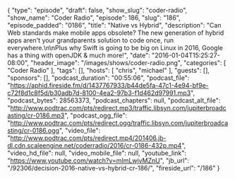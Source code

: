 {
  "type": "episode",
  "draft": false,
  "show_slug": "coder-radio",
  "show_name": "Coder Radio",
  "episode": 186,
  "slug": "186",
  "episode_padded": "0186",
  "title": "Native vs Hybrid",
  "description": "Can Web standards make mobile apps obsolete? The new generation of hybrid apps aren't your grandparents solution to code once, run everywhere.\n\nPlus why Swift is going to be big on Linux in 2016, Google has a thing with openJDK & much more!",
  "date": "2016-01-04T15:25:27-08:00",
  "header_image": "/images/shows/coder-radio.png",
  "categories": [
    "Coder Radio"
  ],
  "tags": [],
  "hosts": [
    "chris",
    "michael"
  ],
  "guests": [],
  "sponsors": [],
  "podcast_duration": "00:55:06",
  "podcast_file": "https://aphid.fireside.fm/d/1437767933/b44de5fa-47c1-4e94-bf9e-c72f8d1c8f5d/b30adb7d-8100-4ea2-97b3-f1d462d97991.mp3",
  "podcast_bytes": 28563373,
  "podcast_chapters": null,
  "podcast_alt_file": "http://www.podtrac.com/pts/redirect.mp3/traffic.libsyn.com/jupiterbroadcasting/cr-0186.mp3",
  "podcast_ogg_file": "http://www.podtrac.com/pts/redirect.ogg/traffic.libsyn.com/jupiterbroadcasting/cr-0186.ogg",
  "video_file": "http://www.podtrac.com/pts/redirect.mp4/201406.jb-dl.cdn.scaleengine.net/coderradio/2016/cr-0186-432p.mp4",
  "video_hd_file": null,
  "video_mobile_file": null,
  "youtube_link": "https://www.youtube.com/watch?v=mImLwjvMZnU",
  "jb_url": "/92306/decision-2016-native-vs-hybrid-cr-186/",
  "fireside_url": "/186"
}

